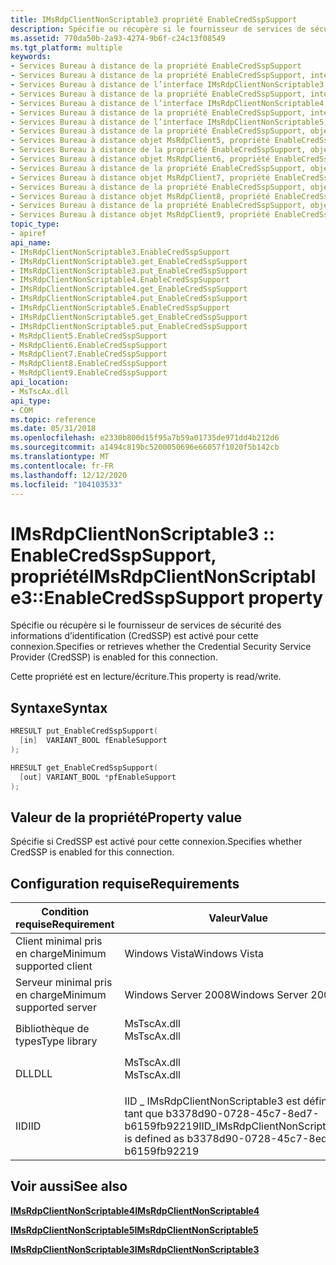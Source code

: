 ```yaml
---
title: IMsRdpClientNonScriptable3 propriété EnableCredSspSupport
description: Spécifie ou récupère si le fournisseur de services de sécurité des informations d’identification (CredSSP) est activé pour cette connexion.
ms.assetid: 770da50b-2a93-4274-9b6f-c24c13f08549
ms.tgt_platform: multiple
keywords:
- Services Bureau à distance de la propriété EnableCredSspSupport
- Services Bureau à distance de la propriété EnableCredSspSupport, interface IMsRdpClientNonScriptable3
- Services Bureau à distance de l’interface IMsRdpClientNonScriptable3, propriété EnableCredSspSupport
- Services Bureau à distance de la propriété EnableCredSspSupport, interface IMsRdpClientNonScriptable4
- Services Bureau à distance de l’interface IMsRdpClientNonScriptable4, propriété EnableCredSspSupport
- Services Bureau à distance de la propriété EnableCredSspSupport, interface IMsRdpClientNonScriptable5
- Services Bureau à distance de l’interface IMsRdpClientNonScriptable5, propriété EnableCredSspSupport
- Services Bureau à distance de la propriété EnableCredSspSupport, objet MsRdpClient5
- Services Bureau à distance objet MsRdpClient5, propriété EnableCredSspSupport
- Services Bureau à distance de la propriété EnableCredSspSupport, objet MsRdpClient6
- Services Bureau à distance objet MsRdpClient6, propriété EnableCredSspSupport
- Services Bureau à distance de la propriété EnableCredSspSupport, objet MsRdpClient7
- Services Bureau à distance objet MsRdpClient7, propriété EnableCredSspSupport
- Services Bureau à distance de la propriété EnableCredSspSupport, objet MsRdpClient8
- Services Bureau à distance objet MsRdpClient8, propriété EnableCredSspSupport
- Services Bureau à distance de la propriété EnableCredSspSupport, objet MsRdpClient9
- Services Bureau à distance objet MsRdpClient9, propriété EnableCredSspSupport
topic_type:
- apiref
api_name:
- IMsRdpClientNonScriptable3.EnableCredSspSupport
- IMsRdpClientNonScriptable3.get_EnableCredSspSupport
- IMsRdpClientNonScriptable3.put_EnableCredSspSupport
- IMsRdpClientNonScriptable4.EnableCredSspSupport
- IMsRdpClientNonScriptable4.get_EnableCredSspSupport
- IMsRdpClientNonScriptable4.put_EnableCredSspSupport
- IMsRdpClientNonScriptable5.EnableCredSspSupport
- IMsRdpClientNonScriptable5.get_EnableCredSspSupport
- IMsRdpClientNonScriptable5.put_EnableCredSspSupport
- MsRdpClient5.EnableCredSspSupport
- MsRdpClient6.EnableCredSspSupport
- MsRdpClient7.EnableCredSspSupport
- MsRdpClient8.EnableCredSspSupport
- MsRdpClient9.EnableCredSspSupport
api_location:
- MsTscAx.dll
api_type:
- COM
ms.topic: reference
ms.date: 05/31/2018
ms.openlocfilehash: e2330b800d15f95a7b59a01735de971dd4b212d6
ms.sourcegitcommit: a1494c819bc5200050696e66057f1020f5b142cb
ms.translationtype: MT
ms.contentlocale: fr-FR
ms.lasthandoff: 12/12/2020
ms.locfileid: "104103533"
---
```

# <a name="imsrdpclientnonscriptable3enablecredsspsupport-property"></a><span data-ttu-id="8e5c5-120">IMsRdpClientNonScriptable3 :: EnableCredSspSupport, propriété</span><span class="sxs-lookup"><span data-stu-id="8e5c5-120">IMsRdpClientNonScriptable3::EnableCredSspSupport property</span></span>

<span data-ttu-id="8e5c5-121">Spécifie ou récupère si le fournisseur de services de sécurité des informations d’identification (CredSSP) est activé pour cette connexion.</span><span class="sxs-lookup"><span data-stu-id="8e5c5-121">Specifies or retrieves whether the Credential Security Service Provider (CredSSP) is enabled for this connection.</span></span>

<span data-ttu-id="8e5c5-122">Cette propriété est en lecture/écriture.</span><span class="sxs-lookup"><span data-stu-id="8e5c5-122">This property is read/write.</span></span>

## <a name="syntax"></a><span data-ttu-id="8e5c5-123">Syntaxe</span><span class="sxs-lookup"><span data-stu-id="8e5c5-123">Syntax</span></span>


```C++
HRESULT put_EnableCredSspSupport(
  [in]  VARIANT_BOOL fEnableSupport
);

HRESULT get_EnableCredSspSupport(
  [out] VARIANT_BOOL *pfEnableSupport
);
```



## <a name="property-value"></a><span data-ttu-id="8e5c5-124">Valeur de la propriété</span><span class="sxs-lookup"><span data-stu-id="8e5c5-124">Property value</span></span>

<span data-ttu-id="8e5c5-125">Spécifie si CredSSP est activé pour cette connexion.</span><span class="sxs-lookup"><span data-stu-id="8e5c5-125">Specifies whether CredSSP is enabled for this connection.</span></span>

## <a name="requirements"></a><span data-ttu-id="8e5c5-126">Configuration requise</span><span class="sxs-lookup"><span data-stu-id="8e5c5-126">Requirements</span></span>



| <span data-ttu-id="8e5c5-127">Condition requise</span><span class="sxs-lookup"><span data-stu-id="8e5c5-127">Requirement</span></span> | <span data-ttu-id="8e5c5-128">Valeur</span><span class="sxs-lookup"><span data-stu-id="8e5c5-128">Value</span></span> |
|-------------------------------------|-----------------------------------------------------------------------------------------------|
| <span data-ttu-id="8e5c5-129">Client minimal pris en charge</span><span class="sxs-lookup"><span data-stu-id="8e5c5-129">Minimum supported client</span></span><br/> | <span data-ttu-id="8e5c5-130">Windows Vista</span><span class="sxs-lookup"><span data-stu-id="8e5c5-130">Windows Vista</span></span><br/>                                                                      |
| <span data-ttu-id="8e5c5-131">Serveur minimal pris en charge</span><span class="sxs-lookup"><span data-stu-id="8e5c5-131">Minimum supported server</span></span><br/> | <span data-ttu-id="8e5c5-132">Windows Server 2008</span><span class="sxs-lookup"><span data-stu-id="8e5c5-132">Windows Server 2008</span></span><br/>                                                                |
| <span data-ttu-id="8e5c5-133">Bibliothèque de types</span><span class="sxs-lookup"><span data-stu-id="8e5c5-133">Type library</span></span><br/>             | <dl> <span data-ttu-id="8e5c5-134"><dt>MsTscAx.dll</dt></span><span class="sxs-lookup"><span data-stu-id="8e5c5-134"><dt>MsTscAx.dll</dt></span></span> </dl>        |
| <span data-ttu-id="8e5c5-135">DLL</span><span class="sxs-lookup"><span data-stu-id="8e5c5-135">DLL</span></span><br/>                      | <dl> <span data-ttu-id="8e5c5-136"><dt>MsTscAx.dll</dt></span><span class="sxs-lookup"><span data-stu-id="8e5c5-136"><dt>MsTscAx.dll</dt></span></span> </dl>        |
| <span data-ttu-id="8e5c5-137">IID</span><span class="sxs-lookup"><span data-stu-id="8e5c5-137">IID</span></span><br/>                      | <span data-ttu-id="8e5c5-138">IID \_ IMsRdpClientNonScriptable3 est défini en tant que b3378d90-0728-45c7-8ed7-b6159fb92219</span><span class="sxs-lookup"><span data-stu-id="8e5c5-138">IID\_IMsRdpClientNonScriptable3 is defined as b3378d90-0728-45c7-8ed7-b6159fb92219</span></span><br/> |



## <a name="see-also"></a><span data-ttu-id="8e5c5-139">Voir aussi</span><span class="sxs-lookup"><span data-stu-id="8e5c5-139">See also</span></span>

<dl> <dt>

[<span data-ttu-id="8e5c5-140">**IMsRdpClientNonScriptable4**</span><span class="sxs-lookup"><span data-stu-id="8e5c5-140">**IMsRdpClientNonScriptable4**</span></span>](imsrdpclientnonscriptable4.md)
</dt> <dt>

[<span data-ttu-id="8e5c5-141">**IMsRdpClientNonScriptable5**</span><span class="sxs-lookup"><span data-stu-id="8e5c5-141">**IMsRdpClientNonScriptable5**</span></span>](imsrdpclientnonscriptable5.md)
</dt> <dt>

[<span data-ttu-id="8e5c5-142">**IMsRdpClientNonScriptable3**</span><span class="sxs-lookup"><span data-stu-id="8e5c5-142">**IMsRdpClientNonScriptable3**</span></span>](imsrdpclientnonscriptable3.md)
</dt> </dl>

 

 





